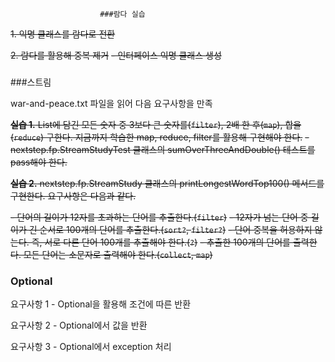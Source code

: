                         ###람다 실습

~~1. 익명 클래스를 람다로 전환~~

~~2. 람다를 활용해 중복 제거~~
   ~~- 인터페이스 익명 클래스 생성~~
### 

###스트림 

war-and-peace.txt 파일을 읽어 다음 요구사항을 만족

~~**실습 1.** List에 담긴 모든 숫자 중 3보다 큰 숫자를(`filter`), 2배 한 후(`map`), 합을(`reduce`) 구한다. 
지금까지 학습한 map, reduce, filter를 활용해 구현해야 한다.~~
~~- nextstep.fp.StreamStudyTest 클래스의 sumOverThreeAndDouble() 테스트를 pass해야 한다.~~

~~**실습 2.** nextstep.fp.StreamStudy 클래스의 printLongestWordTop100() 메서드를 구현한다. 
요구사항은 다음과 같다.~~

~~- 단어의 길이가 12자를 초과하는 단어를 추출한다.(`filter`)~~
~~- 12자가 넘는 단어 중 길이가 긴 순서로 100개의 단어를 추출한다.(`sort?`, `filter?`)~~
~~- 단어 중복을 허용하지 않는다. 즉, 서로 다른 단어 100개를 추출해야 한다.(`?`)~~
~~- 추출한 100개의 단어를 출력한다. 모든 단어는 소문자로 출력해야 한다.(`collect`, `map`)~~

### 

### Optional
요구사항 1 - Optional을 활용해 조건에 따른 반환

요구사항 2 - Optional에서 값을 반환

요구사항 3 - Optional에서 exception 처리





